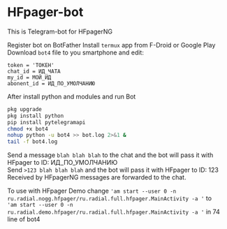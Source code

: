 # HFpager-bot

This is Telegram-bot for HFpagerNG  
  
Register bot on BotFather
Install ```termux``` app from F-Droid or Google Play  
Download ```bot4``` file to you smartphone and edit:
```
token = 'ТОКЕН'
chat_id = ИД_ЧАТА
my_id = МОЙ_ИД
abonent_id = ИД_ПО_УМОЛЧАНИЮ
```
After install python and modules and run Bot

```bash
pkg upgrade  
pkg install python  
pip install pytelegramapi  
chmod +x bot4
nohup python -u bot4 >> bot.log 2>&1 &
tail -f bot4.log

```

Send a message ```blah blah blah``` to the chat and the bot will pass it with HFpager to ID: ИД_ПО_УМОЛЧАНИЮ  
Send ```>123 blah blah blah``` and the bot will pass it with HFpager to ID: 123  
Received by HFpagerNG messages are forwarded to the chat.

To use with HFpager Demo change ```'am start --user 0 -n ru.radial.nogg.hfpager/ru.radial.full.hfpager.MainActivity -a '``` to  
```'am start --user 0 -n ru.radial.demo.hfpager/ru.radial.full.hfpager.MainActivity -a '``` in 74 line of bot4
